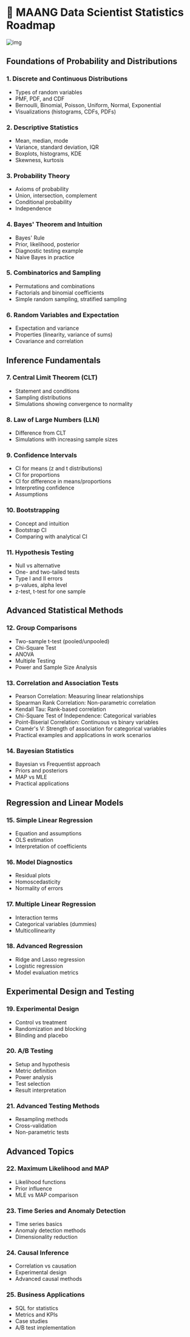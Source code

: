 # 🧠 MAANG Data Scientist Statistics Roadmap

![img](https://d33wubrfki0l68.cloudfront.net/281690c0da653085a118f08ff62ae2187e4ad659/0f275/personal-branding-faang-banner.svg)

## Foundations of Probability and Distributions

### 1. Discrete and Continuous Distributions
- Types of random variables
- PMF, PDF, and CDF
- Bernoulli, Binomial, Poisson, Uniform, Normal, Exponential
- Visualizations (histograms, CDFs, PDFs)

### 2. Descriptive Statistics
- Mean, median, mode
- Variance, standard deviation, IQR
- Boxplots, histograms, KDE
- Skewness, kurtosis

### 3. Probability Theory
- Axioms of probability
- Union, intersection, complement
- Conditional probability
- Independence

### 4. Bayes' Theorem and Intuition
- Bayes' Rule
- Prior, likelihood, posterior
- Diagnostic testing example
- Naive Bayes in practice

### 5. Combinatorics and Sampling
- Permutations and combinations
- Factorials and binomial coefficients
- Simple random sampling, stratified sampling

### 6. Random Variables and Expectation
- Expectation and variance
- Properties (linearity, variance of sums)
- Covariance and correlation

## Inference Fundamentals

### 7. Central Limit Theorem (CLT)
- Statement and conditions
- Sampling distributions
- Simulations showing convergence to normality

### 8. Law of Large Numbers (LLN)
- Difference from CLT
- Simulations with increasing sample sizes

### 9. Confidence Intervals
- CI for means (z and t distributions)
- CI for proportions
- CI for difference in means/proportions
- Interpreting confidence
- Assumptions

### 10. Bootstrapping
- Concept and intuition
- Bootstrap CI
- Comparing with analytical CI

### 11. Hypothesis Testing
- Null vs alternative
- One- and two-tailed tests
- Type I and II errors
- p-values, alpha level
- z-test, t-test for one sample

## Advanced Statistical Methods

### 12. Group Comparisons
- Two-sample t-test (pooled/unpooled)
- Chi-Square Test
- ANOVA
- Multiple Testing
- Power and Sample Size Analysis

### 13. Correlation and Association Tests
- Pearson Correlation: Measuring linear relationships
- Spearman Rank Correlation: Non-parametric correlation
- Kendall Tau: Rank-based correlation
- Chi-Square Test of Independence: Categorical variables
- Point-Biserial Correlation: Continuous vs binary variables
- Cramér's V: Strength of association for categorical variables
- Practical examples and applications in work scenarios

### 14. Bayesian Statistics
- Bayesian vs Frequentist approach
- Priors and posteriors
- MAP vs MLE
- Practical applications

## Regression and Linear Models

### 15. Simple Linear Regression
- Equation and assumptions
- OLS estimation
- Interpretation of coefficients

### 16. Model Diagnostics
- Residual plots
- Homoscedasticity
- Normality of errors

### 17. Multiple Linear Regression
- Interaction terms
- Categorical variables (dummies)
- Multicollinearity

### 18. Advanced Regression
- Ridge and Lasso regression
- Logistic regression
- Model evaluation metrics

## Experimental Design and Testing

### 19. Experimental Design
- Control vs treatment
- Randomization and blocking
- Blinding and placebo

### 20. A/B Testing
- Setup and hypothesis
- Metric definition
- Power analysis
- Test selection
- Result interpretation

### 21. Advanced Testing Methods
- Resampling methods
- Cross-validation
- Non-parametric tests

## Advanced Topics

### 22. Maximum Likelihood and MAP
- Likelihood functions
- Prior influence
- MLE vs MAP comparison

### 23. Time Series and Anomaly Detection
- Time series basics
- Anomaly detection methods
- Dimensionality reduction

### 24. Causal Inference
- Correlation vs causation
- Experimental design
- Advanced causal methods

### 25. Business Applications
- SQL for statistics
- Metrics and KPIs
- Case studies
- A/B test implementation

